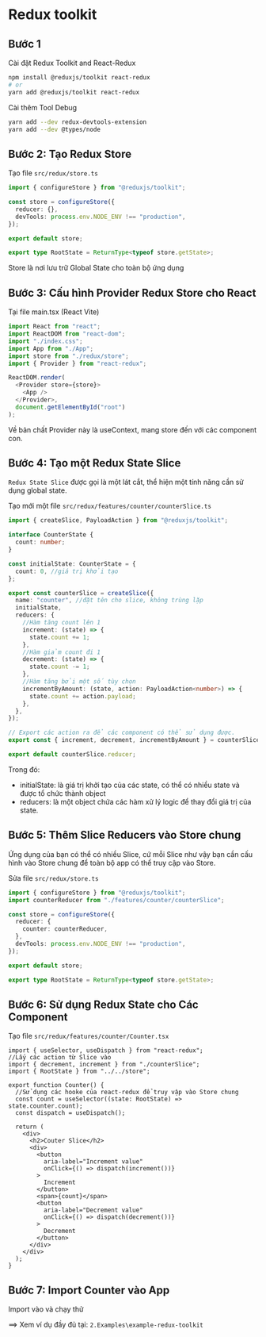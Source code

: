 # Redux toolkit

## Bước 1

Cài đặt Redux Toolkit and React-Redux

```bash
npm install @reduxjs/toolkit react-redux
# or
yarn add @reduxjs/toolkit react-redux
```

Cài thêm Tool Debug

```bash
yarn add --dev redux-devtools-extension
yarn add --dev @types/node
```

## Bước 2: Tạo Redux Store

Tạo file `src/redux/store.ts`

```ts
import { configureStore } from "@reduxjs/toolkit";

const store = configureStore({
  reducer: {},
  devTools: process.env.NODE_ENV !== "production",
});

export default store;

export type RootState = ReturnType<typeof store.getState>;
```

Store là nơi lưu trữ Global State cho toàn bộ ứng dụng

## Bước 3: Cấu hình Provider Redux Store cho React

Tại file main.tsx (React Vite)

```ts
import React from "react";
import ReactDOM from "react-dom";
import "./index.css";
import App from "./App";
import store from "./redux/store";
import { Provider } from "react-redux";

ReactDOM.render(
  <Provider store={store}>
    <App />
  </Provider>,
  document.getElementById("root")
);
```

Về bản chất Provider này là useContext, mang store đến với các component con.

## Bước 4: Tạo một Redux State Slice

`Redux State Slice` được gọi là một lát cắt, thể hiện một tính năng cần sử dụng global state.

Tạo mới một file `src/redux/features/counter/counterSlice.ts`

```ts
import { createSlice, PayloadAction } from "@reduxjs/toolkit";

interface CounterState {
  count: number;
}

const initialState: CounterState = {
  count: 0, //giá trị khởi tạo
};

export const counterSlice = createSlice({
  name: "counter", //đặt tên cho slice, không trùng lặp
  initialState,
  reducers: {
    //Hàm tăng count lên 1
    increment: (state) => {
      state.count += 1;
    },
    //Hàm giảm count đi 1
    decrement: (state) => {
      state.count -= 1;
    },
    //Hàm tăng bởi một số tùy chọn
    incrementByAmount: (state, action: PayloadAction<number>) => {
      state.count += action.payload;
    },
  },
});

// Export các action ra để các component có thể sử dụng được.
export const { increment, decrement, incrementByAmount } = counterSlice.actions;

export default counterSlice.reducer;
```

Trong đó:

- initialState: là giá trị khởi tạo của các state, có thể có nhiều state và được tổ chức thành object
- reducers: là một object chứa các hàm xử lý logic để thay đổi giá trị của state.

## Bước 5: Thêm Slice Reducers vào Store chung

Ứng dụng của bạn có thể có nhiều Slice, cứ mỗi Slice như vậy bạn cần cấu hình vào Store chung để toàn bộ app có thể truy cập vào Store.

Sửa file `src/redux/store.ts`

```ts
import { configureStore } from "@reduxjs/toolkit";
import counterReducer from "./features/counter/counterSlice";

const store = configureStore({
  reducer: {
    counter: counterReducer,
  },
  devTools: process.env.NODE_ENV !== "production",
});

export default store;

export type RootState = ReturnType<typeof store.getState>;
```

## Bước 6: Sử dụng Redux State cho Các Component

Tạo file `src/redux/features/counter/Counter.tsx`

```tsx
import { useSelector, useDispatch } from "react-redux";
//Lấy các action từ Slice vào
import { decrement, increment } from "./counterSlice";
import { RootState } from "../../store";

export function Counter() {
  //Sử dụng các hooke của react-redux để truy vập vào Store chung
  const count = useSelector((state: RootState) => state.counter.count);
  const dispatch = useDispatch();

  return (
    <div>
      <h2>Couter Slice</h2>
      <div>
        <button
          aria-label="Increment value"
          onClick={() => dispatch(increment())}
        >
          Increment
        </button>
        <span>{count}</span>
        <button
          aria-label="Decrement value"
          onClick={() => dispatch(decrement())}
        >
          Decrement
        </button>
      </div>
    </div>
  );
}
```

## Bước 7: Import Counter vào App

Import vào và chạy thử

==> Xem ví dụ đầy đủ tại: `2.Examples\example-redux-toolkit`
